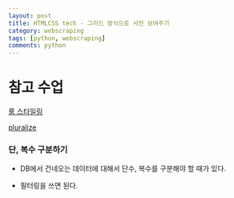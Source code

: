 ```yaml
---
layout: post
title: HTMLCSS tech - 그리드 방식으로 사진 보여주기
category: webscraping
tags: [python, webscraping]
comments: python
---
```



# 참고 수업

[룸 스타일링](https://nomadcoders.co/airbnb-clone/lectures/1273)

[pluralize](https://docs.djangoproject.com/en/3.1/ref/templates/builtins/#pluralize)

### 단, 복수 구분하기

- DB에서 건네오는 데이터에 대해서 단수, 복수를 구분해야 할 때가 있다.

- 필터링을 쓰면 된다.